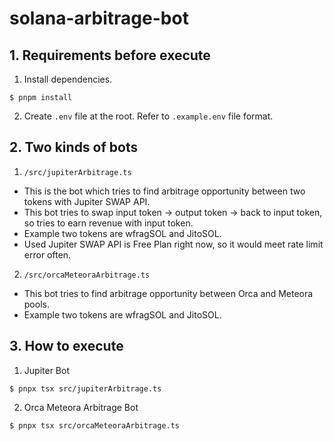 # solana-arbitrage-bot

## 1. Requirements before execute
1. Install dependencies.
```
$ pnpm install
```
2. Create `.env` file at the root. Refer to `.example.env` file format.

## 2. Two kinds of bots
1. `/src/jupiterArbitrage.ts`
- This is the bot which tries to find arbitrage opportunity between two tokens with Jupiter SWAP API.
- This bot tries to swap input token -> output token -> back to input token, so tries to earn revenue with input token.
- Example two tokens are wfragSOL and JitoSOL.
- Used Jupiter SWAP API is Free Plan right now, so it would meet rate limit error often.

2. `/src/orcaMeteoraArbitrage.ts`
- This bot tries to find arbitrage opportunity between Orca and Meteora pools.
- Example two tokens are wfragSOL and JitoSOL.

## 3. How to execute
1. Jupiter Bot
```
$ pnpx tsx src/jupiterArbitrage.ts
```
2. Orca Meteora Arbitrage Bot
```
$ pnpx tsx src/orcaMeteoraArbitrage.ts
```